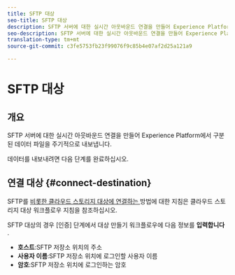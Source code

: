 ```yaml
---
title: SFTP 대상
seo-title: SFTP 대상
description: SFTP 서버에 대한 실시간 아웃바운드 연결을 만들어 Experience Platform에서 구분된 데이터 파일을 주기적으로 내보냅니다.
seo-description: SFTP 서버에 대한 실시간 아웃바운드 연결을 만들어 Experience Platform에서 구분된 데이터 파일을 주기적으로 내보냅니다.
translation-type: tm+mt
source-git-commit: c3fe5753fb23f99076f9c85b4e07af2d25a121a9

---
```



# SFTP 대상

## 개요

SFTP 서버에 대한 실시간 아웃바운드 연결을 만들어 Experience Platform에서 구분된 데이터 파일을 주기적으로 내보냅니다.

데이터를 내보내려면 다음 단계를 완료하십시오.

## 연결 대상 {#connect-destination}

SFTP를 [비롯한 클라우드 스토리지 대상에 연결하는 ](/help/rtcdp/destinations/cloud-storage-destinations-workflow.md)방법에 대한 지침은 클라우드 스토리지 대상 워크플로우 지침을 참조하십시오.

SFTP 대상의 경우 [인증] 단계에서 대상 만들기 워크플로우에 다음 정보를 **입력합니다** .

* **호스트**:SFTP 저장소 위치의 주소
* **사용자 이름**:SFTP 저장소 위치에 로그인할 사용자 이름
* **암호**:SFTP 저장소 위치에 로그인하는 암호